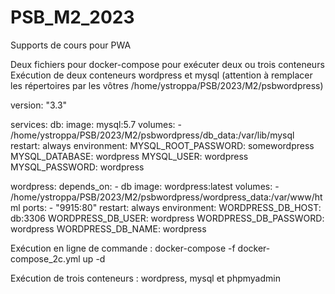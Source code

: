 # PSB_M2_2023
Supports de cours pour PWA

Deux fichiers pour docker-compose pour exécuter deux ou trois conteneurs 
Exécution de deux conteneurs wordpress et mysql 
(attention à remplacer les répertoires par les vôtres /home/ystroppa/PSB/2023/M2/psbwordpress)

version: "3.3"

services:
  db:
    image: mysql:5.7
    volumes:
      - /home/ystroppa/PSB/2023/M2/psbwordpress/db_data:/var/lib/mysql
    restart: always
    environment:
      MYSQL_ROOT_PASSWORD: somewordpress
      MYSQL_DATABASE: wordpress
      MYSQL_USER: wordpress
      MYSQL_PASSWORD: wordpress

  wordpress:
    depends_on:
      - db
    image: wordpress:latest
    volumes:
      - /home/ystroppa/PSB/2023/M2/psbwordpress/wordpress_data:/var/www/html
    ports:
      - "9915:80"
    restart: always
    environment:
      WORDPRESS_DB_HOST: db:3306
      WORDPRESS_DB_USER: wordpress
      WORDPRESS_DB_PASSWORD: wordpress
      WORDPRESS_DB_NAME: wordpress


Exécution en ligne de commande : docker-compose -f docker-compose_2c.yml up -d 



Exécution de trois conteneurs : wordpress, mysql et phpmyadmin 



